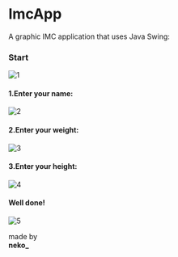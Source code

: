 # ImcApp
A graphic IMC application that uses Java Swing:

### Start

![1](https://github.com/monocat-neko/ImcApp/assets/129681589/59eeb302-6c8c-495c-98cc-26eaad37770d)

#### 1.Enter your name:</br>
![2](https://github.com/monocat-neko/ImcApp/assets/129681589/907d03b0-f3ae-4d2b-a823-0877c58b25d8)

#### 2.Enter your weight:</br>
![3](https://github.com/monocat-neko/ImcApp/assets/129681589/530a111a-09bb-42a9-8e9d-3421aa0c4be9)

#### 3.Enter your height:</br>
![4](https://github.com/monocat-neko/ImcApp/assets/129681589/4d470bfc-a8d2-4ba3-bd0e-df5e17f5374a)

#### Well done!</br>
![5](https://github.com/monocat-neko/ImcApp/assets/129681589/a38e273f-529e-45fd-b218-52dda9032cce)

made by</br>
**neko_**
